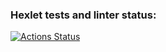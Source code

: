 ### Hexlet tests and linter status:
[![Actions Status](https://github.com/xaarxus/frontend-project-lvl3/workflows/hexlet-check/badge.svg)](https://github.com/xaarxus/frontend-project-lvl3/actions)